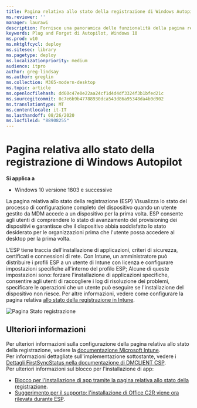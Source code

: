 ```yaml
---
title: Pagina relativa allo stato della registrazione di Windows Autopilot
ms.reviewer: ''
manager: laurawi
description: Fornisce una panoramica delle funzionalità della pagina relativa allo stato della registrazione, configurazione
keywords: Plug and Forget di Autopilot, Windows 10
ms.prod: w10
ms.mktglfcycl: deploy
ms.sitesec: library
ms.pagetype: deploy
ms.localizationpriority: medium
audience: itpro
author: greg-lindsay
ms.author: greglin
ms.collection: M365-modern-desktop
ms.topic: article
ms.openlocfilehash: dd60c47e0e22aa24cf1d4d4df3324f3b1bfed21c
ms.sourcegitcommit: 0c7e6b9b47788930dca543d86a95348da4b0d902
ms.translationtype: MT
ms.contentlocale: it-IT
ms.lasthandoff: 08/26/2020
ms.locfileid: "88908255"
---
```

# <a name="windows-autopilot-enrollment-status-page"></a>Pagina relativa allo stato della registrazione di Windows Autopilot

**Si applica a**

-   Windows 10 versione 1803 e successive 

La pagina relativa allo stato della registrazione (ESP) Visualizza lo stato del processo di configurazione completo del dispositivo quando un utente gestito da MDM accede a un dispositivo per la prima volta.  ESP consente agli utenti di comprendere lo stato di avanzamento del provisioning dei dispositivi e garantisce che il dispositivo abbia soddisfatto lo stato desiderato per le organizzazioni prima che l'utente possa accedere al desktop per la prima volta.

L'ESP tiene traccia dell'installazione di applicazioni, criteri di sicurezza, certificati e connessioni di rete.  Con Intune, un amministratore può distribuire i profili ESP a un utente di Intune con licenza e configurare impostazioni specifiche all'interno del profilo ESP; Alcune di queste impostazioni sono: forzare l'installazione di applicazioni specifiche, consentire agli utenti di raccogliere i log di risoluzione dei problemi, specificare le operazioni che un utente può eseguire se l'installazione del dispositivo non riesce.  Per altre informazioni, vedere come configurare la pagina relativa [allo stato della registrazione in Intune](/intune/windows-enrollment-status).   
 
 ![Pagina Stato registrazione](images/enrollment-status-page.png)
 

## <a name="more-information"></a>Ulteriori informazioni

Per ulteriori informazioni sulla configurazione della pagina relativa allo stato della registrazione, vedere la [documentazione Microsoft Intune](/intune/windows-enrollment-status).<br>
Per informazioni dettagliate sull'implementazione sottostante, vedere i [Dettagli FirstSyncStatus nella documentazione di DMCLIENT CSP](/windows/client-management/mdm/dmclient-csp).<br>
Per ulteriori informazioni sul blocco per l'installazione di app:
- [Blocco per l'installazione di app tramite la pagina relativa allo stato della registrazione](/archive/blogs/mniehaus/blocking-for-app-installation-using-enrollment-status-page).
- [Suggerimento per il supporto: l'installazione di Office C2R viene ora rilevata durante ESP](https://techcommunity.microsoft.com/t5/Intune-Customer-Success/Support-Tip-Office-C2R-installation-is-now-tracked-during-ESP/ba-p/295514).
